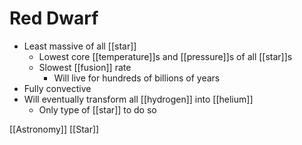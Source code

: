 # Red Dwarf

- Least massive of all [[star]]
  - Lowest core [[temperature]]s and [[pressure]]s of all [[star]]s
  - Slowest [[fusion]] rate
    - Will live for hundreds of billions of years
- Fully convective
- Will eventually transform all [[hydrogen]] into [[helium]]
  - Only type of [[star]] to do so

[[Astronomy]] [[Star]]

